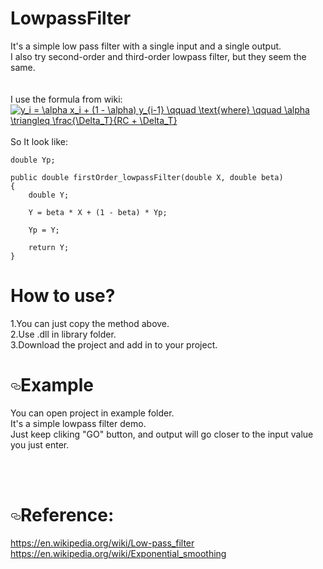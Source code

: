 # LowpassFilter
<p>It's a simple low pass filter with a single input and a single output.<br>
I also try second-order and third-order lowpass filter, but they seem the same.<br>
<br><br>
I use the formula from wiki:<br>
<a href="https://camo.githubusercontent.com/78c35a2e885fcf93b01f466f81aea12c511852b1/68747470733a2f2f77696b696d656469612e6f72672f6170692f726573745f76312f6d656469612f6d6174682f72656e6465722f7376672f35376161626535363764646332356135323232346131336661656163663939666539386461633164" target="_blank"><img src="https://camo.githubusercontent.com/78c35a2e885fcf93b01f466f81aea12c511852b1/68747470733a2f2f77696b696d656469612e6f72672f6170692f726573745f76312f6d656469612f6d6174682f72656e6465722f7376672f35376161626535363764646332356135323232346131336661656163663939666539386461633164" alt="y_i = \alpha x_i + (1 - \alpha) y_{i-1} \qquad \text{where} \qquad \alpha \triangleq \frac{\Delta_T}{RC + \Delta_T}" data-canonical-src="https://wikimedia.org/api/rest_v1/media/math/render/svg/57aabe567ddc25a52224a13faeacf99fe98dac1d" style="max-width:100%;"></a>
<br><br>
So It look like:<br></p>


    double Yp;

    public double firstOrder_lowpassFilter(double X, double beta)
    {
        double Y;

        Y = beta * X + (1 - beta) * Yp;

        Yp = Y;

        return Y;
    }

# How to use?
<p>1.You can just copy the method above.<br>
2.Use .dll in library folder.<br>
3.Download the project and add in to your project.<br></p>
<h1><a href="#example" aria-hidden="true" class="anchor" id="user-content-example"><svg aria-hidden="true" class="octicon octicon-link" height="16" version="1.1" viewBox="0 0 16 16" width="16"><path fill-rule="evenodd" d="M4 9h1v1H4c-1.5 0-3-1.69-3-3.5S2.55 3 4 3h4c1.45 0 3 1.69 3 3.5 0 1.41-.91 2.72-2 3.25V8.59c.58-.45 1-1.27 1-2.09C10 5.22 8.98 4 8 4H4c-.98 0-2 1.22-2 2.5S3 9 4 9zm9-3h-1v1h1c1 0 2 1.22 2 2.5S13.98 12 13 12H9c-.98 0-2-1.22-2-2.5 0-.83.42-1.64 1-2.09V6.25c-1.09.53-2 1.84-2 3.25C6 11.31 7.55 13 9 13h4c1.45 0 3-1.69 3-3.5S14.5 6 13 6z"></path></svg></a>Example</h1>
<p>You can open project in example folder.<br>
It's a simple lowpass filter demo.<br>
Just keep cliking "GO" button, and output will go closer to the input value you just enter.</p>
<p><br><br></p>
<h1><a href="#reference" aria-hidden="true" class="anchor" id="user-content-reference"><svg aria-hidden="true" class="octicon octicon-link" height="16" version="1.1" viewBox="0 0 16 16" width="16"><path fill-rule="evenodd" d="M4 9h1v1H4c-1.5 0-3-1.69-3-3.5S2.55 3 4 3h4c1.45 0 3 1.69 3 3.5 0 1.41-.91 2.72-2 3.25V8.59c.58-.45 1-1.27 1-2.09C10 5.22 8.98 4 8 4H4c-.98 0-2 1.22-2 2.5S3 9 4 9zm9-3h-1v1h1c1 0 2 1.22 2 2.5S13.98 12 13 12H9c-.98 0-2-1.22-2-2.5 0-.83.42-1.64 1-2.09V6.25c-1.09.53-2 1.84-2 3.25C6 11.31 7.55 13 9 13h4c1.45 0 3-1.69 3-3.5S14.5 6 13 6z"></path></svg></a>Reference:<br></h1>
<p><a href="https://en.wikipedia.org/wiki/Low-pass_filter">https://en.wikipedia.org/wiki/Low-pass_filter</a><br>
<a href="https://en.wikipedia.org/wiki/Exponential_smoothing">https://en.wikipedia.org/wiki/Exponential_smoothing</a><br></p>
